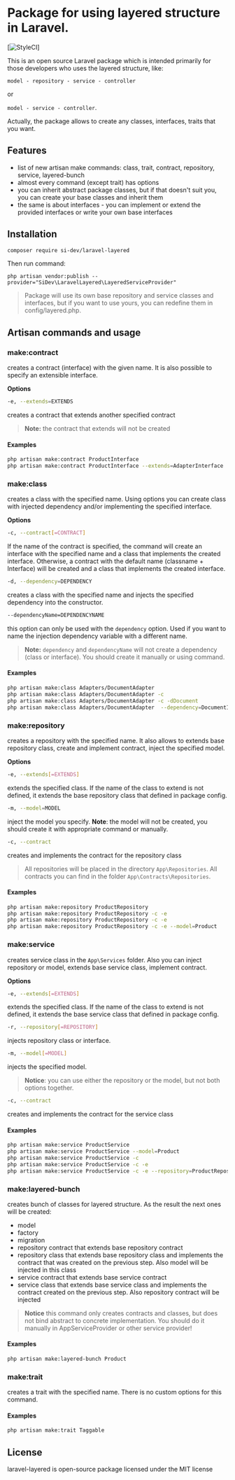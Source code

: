 # Package for using layered structure in Laravel.
[![StyleCI](https://github.styleci.io/repos/228944265/shield?branch=master)]

This is an open source Laravel package which is intended primarily for those developers who uses the layered structure, like:

`model - repository - service - controller`

or

`model - service - controller`.

Actually, the package allows to create any classes, interfaces, traits that you want. 

## Features
- list of new artisan make commands: class, trait, contract, repository, service, layered-bunch
- almost every command (except trait) has options
- you can inherit abstract package classes, but if that doesn't suit you, you can create your base classes and inherit them
- the same is about interfaces - you can implement or extend the provided interfaces or write your own base interfaces

## Installation

```bash
composer require si-dev/laravel-layered
```

Then run command:  

`php artisan vendor:publish --provider="SiDev\LaravelLayered\LayeredServiceProvider"`

> Package will use its own base repository and service classes and interfaces, but if you want to use yours, you can redefine them in config/layered.php.

## Artisan commands and usage

### make:contract

creates a contract (interface) with the given name. It is also possible to specify an extensible interface.

**Options**

```bash
-e, --extends=EXTENDS
```
creates a contract that extends another specified contract

> **Note:** the contract that extends will not be created 

#### Examples

```bash
php artisan make:contract ProductInterface
php artisan make:contract ProductInterface --extends=AdapterInterface
```

### make:class

creates a class with the specified name. Using options you can create class with injected dependency and/or implementing the specified interface.

**Options**
```bash
-c, --contract[=CONTRACT]
```
If the name of the contract is specified, the command will create an interface with the specified name and a class that implements the created interface. Otherwise, a contract with the default name (classname + Interface) will be created and a class that implements the created interface. 

```bash
-d, --dependency=DEPENDENCY
```
creates a class with the specified name and injects the specified dependency into the constructor. 

```bash
--dependencyName=DEPENDENCYNAME
```
this option can only be used with the `dependency` option. Used if you want to name the injection dependency variable with a different name.

> **Note:** `dependency` and `dependencyName` will not create a dependency (class or interface). You should create it manually or using command.

#### Examples

```bash
php artisan make:class Adapters/DocumentAdapter
php artisan make:class Adapters/DocumentAdapter -c
php artisan make:class Adapters/DocumentAdapter -c -dDocument
php artisan make:class Adapters/DocumentAdapter  --dependency=DocumentInterface --dependencyName=document
```

### make:repository

creates a repository with the specified name. It also allows to extends base repository class, create and implement contract, inject the specified model.

**Options**

```bash
-e, --extends[=EXTENDS]
```

extends the specified class. If the name of the class to extend is not defined, it extends the base repository class that defined in package config.

```bash
-m, --model=MODEL
```

inject the model you specify. **Note**: the model will not be created, you should create it with appropriate command or manually.

```bash
-c, --contract
```

creates and implements the contract for the repository class

> All repositories will be placed in the directory `App\Repositories`. All contracts you can find in the folder `App\Contracts\Repositories`.

#### Examples

```bash
php artisan make:repository ProductRepository
php artisan make:repository ProductRepository -c -e
php artisan make:repository ProductRepository -c -e
php artisan make:repository ProductRepository -c -e --model=Product
```

### make:service

creates service class in the `App\Services` folder. Also you can inject repository or model, extends base service class, implement contract.

**Options**

```bash
-e, --extends[=EXTENDS]
```

extends the specified class. If the name of the class to extend is not defined, it extends the base service class that defined in package config.

```bash
-r, --repository[=REPOSITORY]
```

injects repository class or interface. 

```bash
-m, --model[=MODEL]
```

injects the specified model.

> **Notice**: you can use either the repository or the model, but not both options together. 

```bash
-c, --contract
```

creates and implements the contract for the service class

#### Examples

```bash
php artisan make:service ProductService
php artisan make:service ProductService --model=Product
php artisan make:service ProductService -c
php artisan make:service ProductService -c -e
php artisan make:service ProductService -c -e --repository=ProductRepository
```

### make:layered-bunch

creates bunch of classes for layered structure. As the result the next ones will be created:
- model
- factory
- migration
- repository contract that extends base repository contract
- repository class that extends base repository class and implements the contract that was created on the previous step. Also model will be injected in this class
- service contract that extends base service contract
- service class that extends base service class and implements the contract created on the previous step. Also repository contract will be injected

> **Notice** this command only creates contracts and classes, but does not bind abstract to concrete implementation. You should do it manually in AppServiceProvider or other service provider!

#### Examples

```bash
php artisan make:layered-bunch Product
```

### make:trait

creates a trait with the specified name. There is no custom options for this command. 

#### Examples

```bash
php artisan make:trait Taggable
```


## License

laravel-layered is open-source package licensed under the MIT license
